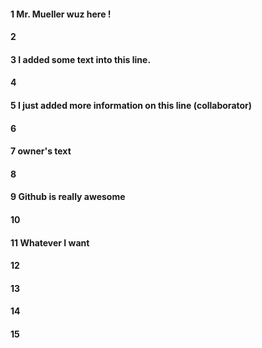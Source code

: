 #### 1 Mr. Mueller wuz here !
#### 2
#### 3 I added some text into this line.
#### 4
#### 5 I just added more information on this line (collaborator)
#### 6
#### 7 owner's text
#### 8
#### 9 Github is really awesome
#### 10
#### 11 Whatever I want
#### 12
#### 13
#### 14
#### 15